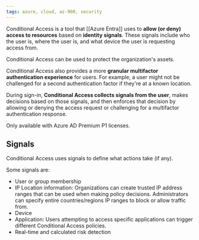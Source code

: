 ```yaml
---
tags: azure, cloud, az-900, security
---
```

Conditional Access is a tool that [[Azure Entra]] uses to **allow (or deny) access to resources** based on **identity signals**. These signals include who the user is, where the user is, and what device the user is requesting access from.

Conditional Access can be used to protect the organization's assets.

Conditional Access also provides a more **granular multifactor authentication experience** for users. For example, a user might not be challenged for a second authentication factor if they're at a known location.

During sign-in, **Conditional Access collects signals from the user**, makes decisions based on those signals, and then enforces that decision by allowing or denying the access request or challenging for a multifactor authentication response.

Only available with Azure AD Premium P1 licenses.

## Signals

Conditional Access uses signals to define what actions take (if any).

Some signals are:

- User or group membership
- IP Location information: Organizations can create trusted IP address ranges that can be used when making policy decisions. Administrators can specify entire countries/regions IP ranges to block or allow traffic from.
- Device
- Application: Users attempting to access specific applications can trigger different Conditional Access policies.
- Real-time and calculated risk detection
